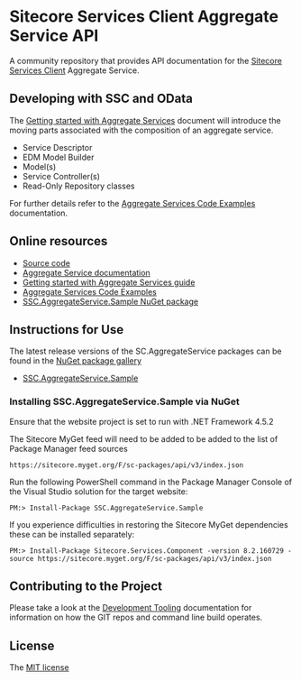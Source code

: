 # Sitecore Services Client Aggregate Service API

A community repository that provides API documentation for the [Sitecore Services Client][6] Aggregate Service.


## Developing with SSC and OData

The [Getting started with Aggregate Services][3] document will introduce the moving parts associated with the composition of an aggregate service.

* Service Descriptor
* EDM Model Builder
* Model(s)
* Service Controller(s)
* Read-Only Repository classes

For further details refer to the [Aggregate Services Code Examples][4] documentation.

## Online resources

 - [Source code][1]
 - [Aggregate Service documentation][2]
 - [Getting started with Aggregate Services guide][3]
 - [Aggregate Services Code Examples][4]
 - [SSC.AggregateService.Sample NuGet package][8]


## Instructions for Use

The latest release versions of the SC.AggregateService packages can be found in the [NuGet package gallery][9]

* [SSC.AggregateService.Sample][8] 


### Installing SSC.AggregateService.Sample via NuGet

Ensure that the website project is set to run with .NET Framework 4.5.2

The Sitecore MyGet feed will need to be added to be added to the list of Package Manager feed sources

    https://sitecore.myget.org/F/sc-packages/api/v3/index.json

Run the following PowerShell command in the Package Manager Console of the Visual Studio solution for the target website:

    PM:> Install-Package SSC.AggregateService.Sample

If you experience difficulties in restoring the Sitecore MyGet dependencies these can be installed separately:

    PM:> Install-Package Sitecore.Services.Component -version 8.2.160729 -source https://sitecore.myget.org/F/sc-packages/api/v3/index.json



## Contributing to the Project

Please take a look at the [Development Tooling][5] documentation for information on how the GIT repos and command line build operates.


## License

The [MIT license][7]


 [1]: https://github.com/kevinobee/SSC.AggregateService/
 [2]: http://docs.sscaggregateservice.apiary.io/
 [3]: doc\features\Aggregate-Services-Getting-Started.md
 [4]: doc\features\Aggregate-Services-Code-Examples.md
 [5]: doc\Development-Tooling.md
 [6]: https://sitecorecontextitem.wordpress.com/2015/01/07/what-is-sitecore-services-client/
 [7]: https://github.com/kevinobee/SSC.AggregateService/blob/master/LICENSE
 [8]: https://www.nuget.org/packages/SSC.AggregateService.Sample/
 [9]: https://www.nuget.org/packages/ 
 [10]: https://sitecore.myget.org/F/sc-packages/api/v3/index.json
